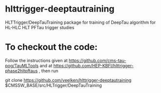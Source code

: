 # hlttrigger-deeptautraining
HLTTrigger/DeepTauTraining package for training of DeepTau algorithm for HL-HLC HLT PFTau trigger studies

# To checkout the code:

Follow the instructions given at https://github.com/cms-tau-pog/TauMLTools and at https://github.com/HEP-KBFI/hlttrigger-phase2hltpftaus , then run

git clone https://github.com/veelken/hlttrigger-deeptautraining $CMSSW_BASE/src/HLTrigger/DeepTauTraining
